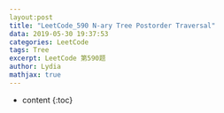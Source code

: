 ```yaml
---
layout:post
title: "LeetCode_590 N-ary Tree Postorder Traversal"
data: 2019-05-30 19:37:53
categories: LeetCode
tags: Tree
excerpt: LeetCode 第590题
author: Lydia
mathjax: true
---
```


* content
{:toc}
